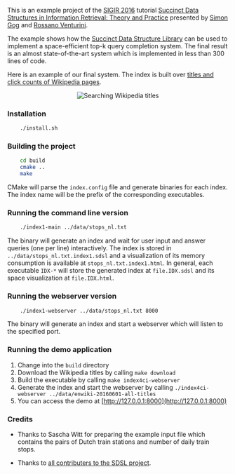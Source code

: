 This is an example project of the [SIGIR 2016][SIGIR16] tutorial
[Succinct Data Structures in Information Retrieval: Theory and Practice][TUTPAGE]
presented by [Simon Gog][SIMON] and [Rossano Venturini][ROSSANO].


The example shows how the [Succinct Data Structure Library][SDSL] can be used
to implement a space-efficient top-k query completion system. The final result
is an almost state-of-the-art system which is implemented in less than 300 lines
of code.

Here is an example of our final system. The index is built over 
[titles and click counts of Wikipedia pages][WIKICOUNT].

<p align="center">
  <img src="https://github.com/simongog/sigir16-autocomplete/blob/master/web/demo.gif?raw=true" alt="Searching Wikipedia titles"/>
</p>

### Installation

```bash
    ./install.sh
```

### Building the project

```bash
    cd build
    cmake ..
    make
```

CMake will parse the `index.config` file and generate
binaries for each index. The index name will be the prefix
of the corresponding executables.

### Running the command line version


```bash
    ./index1-main ../data/stops_nl.txt
```
The binary will generate an index and wait for user input
and answer queries (one per line) interactively. The
index is stored in `../data/stops_nl.txt.index1.sdsl` and
a visualization of its memory consumption is available
at `stops_nl.txt.index1.html`. In general, each
executable `IDX-*`  will store the generated index
at `file.IDX.sdsl` and its space visualization at
`file.IDX.html`.


### Running the webserver version

```bash
    ./index1-webserver ../data/stops_nl.txt 8000
```

The binary will generate an index and start a webserver
which will listen to the specified port.

### Running the demo application

1. Change into the `build` directory
2. Download the Wikipedia titles by calling `make download` 
3. Build the executable by calling `make index4ci-webserver`
4. Generate the index and start the webserver by calling `./index4ci-webserver ../data/enwiki-20160601-all-titles`
5. You can access the demo at [http://127.0.0.1:8000](http://127.0.0.1:8000)


### Credits
    
  * Thanks to Sascha Witt for preparing the example input file
    which contains the pairs of Dutch train stations and number
    of daily train stops.

  * Thanks to [all contributers to the SDSL project][SDSLCONTRIB].

[TUTPAGE]: http://pages.di.unipi.it/rossano/succinct-data-structures-in-information-retrieval-theory-and-practice/
[SIGIR16]: http://sigir.org/sigir2016/
[ROSSANO]: http://pages.di.unipi.it/rossano/
[SIMON]: http://algo2.iti.kit.edu/gog/
[SDSL]: https://github.com/simongog/sdsl-lite
[SDSLCONTRIB]: https://github.com/simongog/sdsl-lite/graphs/contributors
[WIKICOUNT]: https://dumps.wikimedia.org/other/pagecounts-raw/
